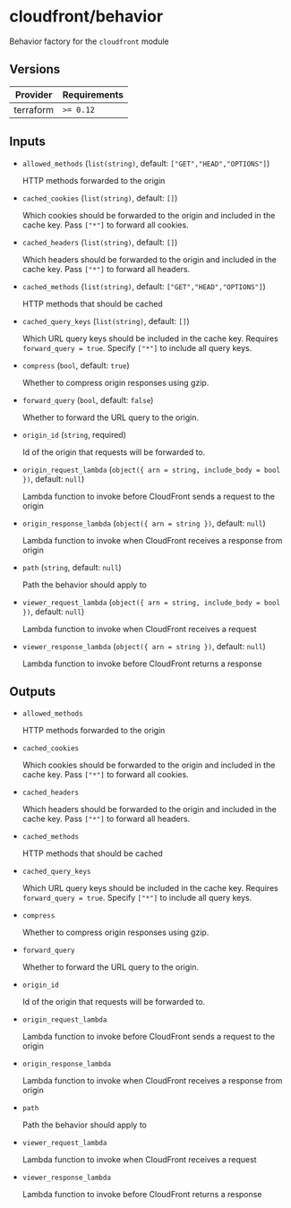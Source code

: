 # cloudfront/behavior

Behavior factory for the `cloudfront` module

<!-- bin/docs -->

## Versions

| Provider | Requirements |
|-|-|
| terraform | `>= 0.12` |

## Inputs

* `allowed_methods` (`list(string)`, default: `["GET","HEAD","OPTIONS"]`)

    HTTP methods forwarded to the origin

* `cached_cookies` (`list(string)`, default: `[]`)

    Which cookies should be forwarded to the origin and included in the cache key. Pass `["*"]` to forward all cookies.

* `cached_headers` (`list(string)`, default: `[]`)

    Which headers should be forwarded to the origin and included in the cache key. Pass `["*"]` to forward all headers.

* `cached_methods` (`list(string)`, default: `["GET","HEAD","OPTIONS"]`)

    HTTP methods that should be cached

* `cached_query_keys` (`list(string)`, default: `[]`)

    Which URL query keys should be included in the cache key. Requires `forward_query = true`. Specify `["*"]` to include all query keys.

* `compress` (`bool`, default: `true`)

    Whether to compress origin responses using gzip.

* `forward_query` (`bool`, default: `false`)

    Whether to forward the URL query to the origin.

* `origin_id` (`string`, required)

    Id of the origin that requests will be forwarded to.

* `origin_request_lambda` (`object({ arn = string, include_body = bool })`, default: `null`)

    Lambda function to invoke before CloudFront sends a request to the origin

* `origin_response_lambda` (`object({ arn = string })`, default: `null`)

    Lambda function to invoke when CloudFront receives a response from origin

* `path` (`string`, default: `null`)

    Path the behavior should apply to

* `viewer_request_lambda` (`object({ arn = string, include_body = bool })`, default: `null`)

    Lambda function to invoke when CloudFront receives a request

* `viewer_response_lambda` (`object({ arn = string })`, default: `null`)

    Lambda function to invoke before CloudFront returns a response



## Outputs

* `allowed_methods`

    HTTP methods forwarded to the origin

* `cached_cookies`

    Which cookies should be forwarded to the origin and included in the cache key. Pass `["*"]` to forward all cookies.

* `cached_headers`

    Which headers should be forwarded to the origin and included in the cache key. Pass `["*"]` to forward all headers.

* `cached_methods`

    HTTP methods that should be cached

* `cached_query_keys`

    Which URL query keys should be included in the cache key. Requires `forward_query = true`. Specify `["*"]` to include all query keys.

* `compress`

    Whether to compress origin responses using gzip.

* `forward_query`

    Whether to forward the URL query to the origin.

* `origin_id`

    Id of the origin that requests will be forwarded to.

* `origin_request_lambda`

    Lambda function to invoke before CloudFront sends a request to the origin

* `origin_response_lambda`

    Lambda function to invoke when CloudFront receives a response from origin

* `path`

    Path the behavior should apply to

* `viewer_request_lambda`

    Lambda function to invoke when CloudFront receives a request

* `viewer_response_lambda`

    Lambda function to invoke before CloudFront returns a response
